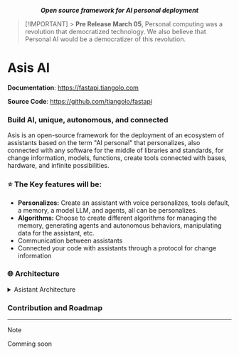 <p align="center">
    <strong><em>Open source framework for AI personal deployment</em></strong>
</p>

> [!IMPORTANT] > **Pre Release March 05**, Personal computing was a revolution that democratized technology.
> We also believe that Personal AI would be a democratizer of this revolution.

# <span> Asis AI </span>

**Documentation**: <a href="https://asis/" target="_blank">https://fastapi.tiangolo.com</a>

**Source Code**: <a href="https://github.com/tiangolo/fastapi" target="_blank">https://github.com/tiangolo/fastapi</a>

### **Build AI, unique, autonomous, and connected**

Asis is an open-source framework for the deployment of an ecosystem of assistants based on the term "AI personal"
that personalizes, also connected with any software for the middle of libraries and standards, for change information, models, functions, create tools
connected with bases, hardware, and infinite possibilities.

### ⭐ The Key features will be:

- **Personalizes:** Create an assistant with voice personalizes, tools default, a memory, a model LLM, and agents, all can be personalizes.
- **Algorithms:** Choose to create different algorithms for managing the memory, generating agents and autonomous behaviors, manipulating data for the assistant, etc.
- Communication between assistants
- Connected your code with assistants through a protocol for change information

### 🌐 Architecture

</a>
<details>
<summary>Asistant Architecture</summary>

![Asistant Architecture](https://superagi.com/wp-content/uploads/2023/09/SuperAGI-Architecture.png)

#### 🔨 System tools

Thats are tools per default

- **Open stream:** Agent special for navegate in the web, open an work autonomus in programs

- **Voice:** Personalize your asistant voice,convert voices, and more.

- **Multimedia generator:** Agent specific for generate images and video, and modify those.

- **Asis Chat:** Agent specific for chat between asistants ,change information about patrons,schedule and more,through a friend request.

> [!NOTE]
> More tools will be added in the future

#### 💡 Memory

The memory of asistants will be managed by diferent algorithms
for long time and short time, save basic information

> [!NOTE]
> Images,video and algotims more complicated Will be added in the future

#### :brain: Super Agent

The super agent is the main agent, it receives all the information from its environment, it handles decisions and communicates with the main model to solve complex problems in an autonomous and self-improving way.

#### 📖 Agents

An intelligent agent is an entity capable of perceiving its environment, processing such perceptions and responding or acting in said environment in a rational manner, that is, achieving objectives.

> [!IMPORTANT]
> We ara interested in apply code for <a href=https://github.com/Significant-Gravitas/AutoGPT target="_blank">AutoGPT</a>, this is a open source project for create agents

</details>

### Contribution and Roadmap

---

> [!Note]
> Comming soon
